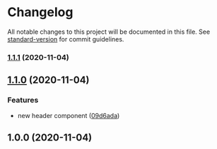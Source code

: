 # Changelog

All notable changes to this project will be documented in this file. See [standard-version](https://github.com/conventional-changelog/standard-version) for commit guidelines.

### [1.1.1](https://github.com/pbalawender/conventional-commits-playground/compare/v1.1.0...v1.1.1) (2020-11-04)

## [1.1.0](https://github.com/pbalawender/conventional-commits-playground/compare/v1.0.0...v1.1.0) (2020-11-04)


### Features

* new header component ([09d6ada](https://github.com/pbalawender/conventional-commits-playground/commit/09d6ada92ec89a382d08d43046742dfc5f589bb8))

## 1.0.0 (2020-11-04)
